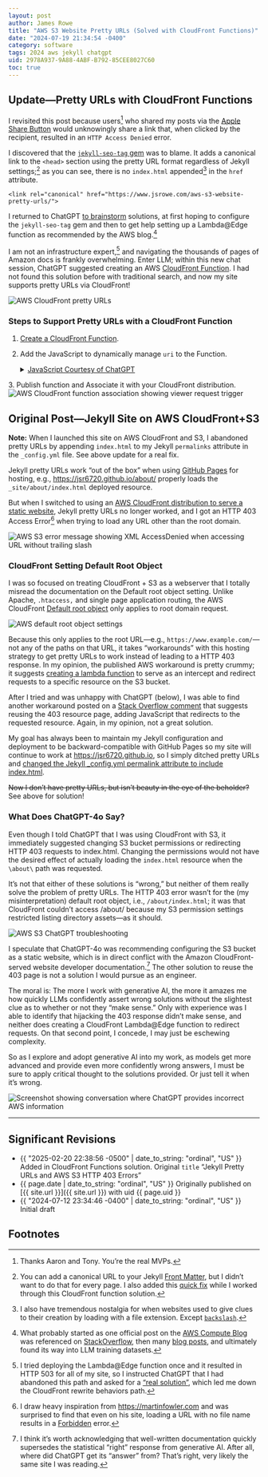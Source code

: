 ```yaml
---
layout: post
author: James Rowe
title: "AWS S3 Website Pretty URLs (Solved with CloudFront Functions)"
date: "2024-07-19 21:34:54 -0400"
category: software
tags: 2024 aws jekyll chatgpt
uid: 2978A937-9A88-4ABF-B792-85CEE8027C60
toc: true
---
```


## Update—Pretty URLs with CloudFront Functions

I revisited this post because users[^friends] who shared my posts via the [Apple Share Button](https://support.apple.com/guide/mac-help/use-the-share-menu-on-mac-mh40614/mac) would unknowingly share a link that, when clicked by the recipient, resulted in an `HTTP Access Denied` error.

I discovered that the [`jekyll-seo-tag` gem](https://github.com/jekyll/jekyll-seo-tag) was to blame. It adds a canonical link to the `<head>` section using the pretty URL format regardless of Jekyll settings;[^override] as you can see, there is no `index.html` appended[^nostalgia] in the `href` attribute.

`<link rel="canonical" href="https://www.jsrowe.com/aws-s3-website-pretty-urls/">`

I returned to ChatGPT [to brainstorm](https://github.com/jsr6720/llm-field-notes/blob/main/openai/chatgpt-4o/aws-pretty-urls-with-cloud-front/chatlog.txt) solutions, at first hoping to configure the `jekyll-seo-tag` gem and then to get help setting up a Lambda@Edge function as recommended by the AWS blog.[^citation]

I am not an infrastructure expert,[^broken] and navigating the thousands of pages of Amazon docs is frankly overwhelming. Enter LLM; within this new chat session, ChatGPT suggested creating an AWS [CloudFront Function](https://docs.aws.amazon.com/AmazonCloudFront/latest/DeveloperGuide/edge-functions.html). I had not found this solution before with traditional search, and now my site supports pretty URLs via CloudFront!
 
<img src="/assets/posts-images/2024-07-19-aws-s3-website-pretty-urls/jekyll-site-pretty-urls-aws-cloudfront.png" alt="AWS CloudFront pretty URLs" class="center-img"/>

### Steps to Support Pretty URLs with a CloudFront Function

1.	[Create a CloudFront Function](https://us-east-1.console.aws.amazon.com/cloudfront/v3/home#/functions/create).
2.	Add the JavaScript to dynamically manage `uri` to the Function.
    <details>
    <summary><a href="https://github.com/jsr6720/llm-field-notes/blob/main/openai/chatgpt-4o/aws-pretty-urls-with-cloud-front/chatlog.txt#L626-L677" target="_blank">JavaScript Courtesy of ChatGPT</a></summary>
    <pre>
    function handler(event) {
        var request = event.request;
        var uri = request.uri;

        // If the request is for a directory without a slash, add it
        if (!uri.includes('.') && !uri.endsWith('/')) {
            uri += '/';
        }

        // Ensure all directory requests explicitly get index.html
        if (uri.endsWith('/')) {
            uri += 'index.html';
        }

        // Update the request URI
        request.uri = uri;
        return request;
    }
</pre>
</details>
3. Publish function and Associate it with your CloudFront distribution.
 
<img src="/assets/posts-images/2024-07-19-aws-s3-website-pretty-urls/cloud-front-viewer-request-association.png" alt="AWS CloudFront function association showing viewer request trigger" class="center-img img-stylish"/>

## Original Post—Jekyll Site on AWS CloudFront+S3

**Note:** When I launched this site on AWS CloudFront and S3, I abandoned pretty URLs by appending `index.html` to my Jekyll `permalinks` attribute in the `_config.yml` file. See above update for a real fix.


Jekyll pretty URLs work “out of the box” when using [GitHub Pages](https://pages.github.com) for hosting, e.g., <https://jsr6720.github.io/about/> properly loads the `_site/about/index.html` deployed resource.

But when I switched to using an [AWS CloudFront distribution to serve a static website](https://docs.aws.amazon.com/Route53/latest/DeveloperGuide/getting-started-cloudfront-overview.html), Jekyll pretty URLs no longer worked, and I got an HTTP 403 Access Error[^fowler] when trying to load any URL other than the root domain.

 
<img src="/assets/posts-images/2024-07-19-aws-s3-website-pretty-urls/access-denied-no-slash.png" alt="AWS S3 error message showing XML AccessDenied when accessing URL without trailing slash" class="center-img"/>

### CloudFront Setting Default Root Object 

I was so focused on treating CloudFront + S3 as a webserver that I totally misread the documentation on the Default root object setting. Unlike Apache, `.htaccess,` and single page application routing, the AWS CloudFront [Default root object](https://docs.aws.amazon.com/AmazonCloudFront/latest/DeveloperGuide/DefaultRootObject.html) only applies to root domain request.
 
<img src="/assets/posts-images/aws-default-root-object-settings.png" alt="AWS default root object settings" class="center-img img-stylish"/>

Because this only applies to the root URL—e.g., `https://www.example.com/`—not any of the paths on that URL, it takes “workarounds” with this hosting strategy to get pretty URLs to work instead of leading to a HTTP 403 response. In my opinion, the published AWS workaround is pretty crummy; it suggests [creating a lambda function](https://aws.amazon.com/blogs/compute/implementing-default-directory-indexes-in-amazon-s3-backed-amazon-cloudfront-origins-using-lambdaedge/) to serve as an intercept and redirect requests to a specific resource on the S3 bucket.

After I tried and was unhappy with ChatGPT (below), I was able to find another workaround posted on a [Stack Overflow comment](https://stackoverflow.com/questions/31017105/how-do-you-set-a-default-root-object-for-subdirectories-for-a-statically-hosted/69157535#69157535) that suggests reusing the 403 resource page, adding JavaScript that redirects to the requested resource. Again, in my opinion, not a great solution.

My goal has always been to maintain my Jekyll configuration and deployment to be backward-compatible with GitHub Pages so my site will continue to work at <https://jsr6720.github.io>, so I simply ditched pretty URLs and [changed the Jekyll _config.yml permalink attribute to include index.html](https://github.com/jsr6720/jsr6720.github.io/commit/ff563a45470e49ccad10ff3ae85de08c9647cb89). 

~~Now I don’t have pretty URLs, but isn’t beauty in the eye of the beholder?~~ See above for solution!

### What Does ChatGPT-4o Say?

Even though I told ChatGPT that I was using CloudFront with S3, it immediately suggested changing S3 bucket permissions or redirecting HTTP 403 requests to index.html. Changing the permissions would not have the desired effect of actually loading the `index.html` resource when the `\about\` path was requested.

It’s not that either of these solutions is “wrong,” but neither of them really solve the problem of pretty URLs. The HTTP 403 error wasn’t for the (my misinterpretation) default root object, i.e., `/about/index.html`; it was that CloudFront couldn’t access /about/ because my S3 permission settings restricted listing directory assets—as it should.

<img src="/assets/posts-images/aws-s3-chatgpt.png" alt="AWS S3 ChatGPT troubleshooting" class="center-img img-stylish"/>

I speculate that ChatGPT-4o was recommending configuring the S3 bucket as a static website, which is in direct conflict with the Amazon CloudFront-served website developer documentation.[^docs] The other solution to reuse the 403 page is not a solution I would pursue as an engineer.

The moral is: The more I work with generative AI, the more it amazes me how quickly LLMs confidently assert wrong solutions without the slightest clue as to whether or not they “make sense.” Only with experience was I able to identify that hijacking the 403 response didn’t make sense, and neither does creating a CloudFront Lambda@Edge function to redirect requests. On that second point, I concede, I may just be eschewing complexity.

So as I explore and adopt generative AI into my work, as models get more advanced and provide even more confidently wrong answers, I must be sure to apply critical thought to the solutions provided. Or just tell it when it’s wrong.
 
<img src="/assets/posts-images/chat-gpt-aws-you-are-wrong.png" alt="Screenshot showing conversation where ChatGPT provides incorrect AWS information" class="center-img img-stylish"/>

---

## Significant Revisions

- {{ "2025-02-20 22:38:56 -0500" | date_to_string: "ordinal", "US" }} Added in CloudFront Functions solution. Original `title` “Jekyll Pretty URLs and AWS S3 HTTP 403 Errors”
- {{ page.date | date_to_string: "ordinal", "US" }} Originally published on [{{ site.url }}]({{ site.url }}) with uid {{ page.uid }}
- {{ "2024-07-12 23:34:46 -0400" | date_to_string: "ordinal", "US" }} Initial draft

## Footnotes

[^friends]: Thanks Aaron and Tony. You’re the real MVPs.

[^override]: You can add a canonical URL to your Jekyll [Front Matter](https://github.com/jekyll/jekyll-seo-tag/blob/master/docs/advanced-usage.md#setting-customized-canonical-url), but I didn’t want to do that for every page. I also added this [quick fix](https://github.com/jsr6720/jsr6720.github.io/commit/66c3fd93f8a4f3e3edd8373244a66d5ed98caba1) while I worked through this CloudFront function solution.

[^broken]: I tried deploying the Lambda@Edge function once and it resulted in HTTP 503 for all of my site, so I instructed ChatGPT that I had abandoned this path and asked for a [“real solution”](https://github.com/jsr6720/llm-field-notes/blob/main/openai/chatgpt-4o/aws-pretty-urls-with-cloud-front/chatlog.txt#L529-L539), which led me down the CloudFront rewrite behaviors path.

[^nostalgia]: I also have tremendous nostalgia for when websites used to give clues to their creation by loading with a file extension. Except [`backslash`](https://www.explainxkcd.com/wiki/index.php/727:_Trade_Expert).

[^citation]: What probably started as one official post on the [AWS Compute Blog](https://aws.amazon.com/blogs/compute/implementing-default-directory-indexes-in-amazon-s3-backed-amazon-cloudfront-origins-using-lambdaedge/) was referenced on [StackOverflow](https://stackoverflow.com/questions/42741839/how-to-get-clean-urls-on-aws-cloudfront-s3), then many [blog posts](https://msucharski.eu/posts/hosting-static-site-s3/), and ultimately found its way into LLM training datasets.

[^docs]: I think it’s worth acknowledging that well-written documentation quickly supersedes the statistical “right” response from generative AI. After all, where did ChatGPT get its “answer” from? That’s right, very likely the same site I was reading.

[^fowler]: I draw heavy inspiration from <https://martinfowler.com> and was surprised to find that even on his site, loading a URL with no file name results in a [Forbidden](/assets/posts-images/2024-07-19-aws-s3-website-pretty-urls/martin-fowler-no-pretty-urls.png) error.
